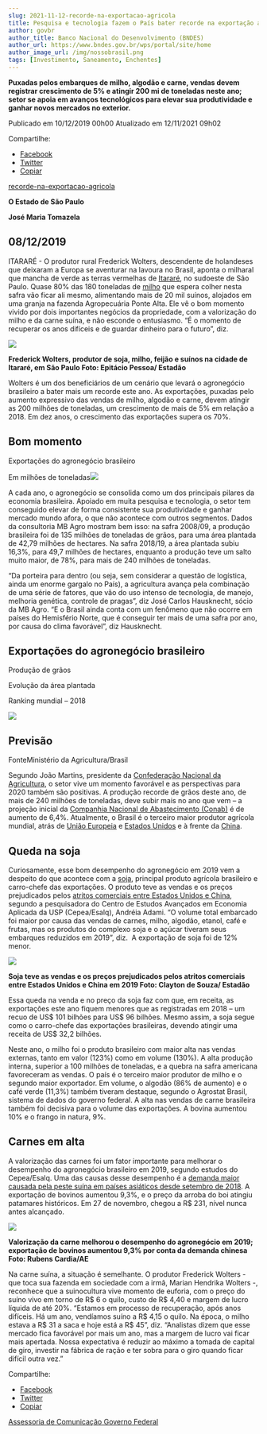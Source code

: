 ```yaml
---
slug: 2021-11-12-recorde-na-exportacao-agricola
title: Pesquisa e tecnologia fazem o País bater recorde na exportação agrícola
author: govbr
author_title: Banco Nacional do Desenvolvimento (BNDES) 
author_url: https://www.bndes.gov.br/wps/portal/site/home
author_image_url: /img/nossobrasil.png
tags: [Investimento, Saneamento, Enchentes]
---
```


**Puxadas pelos embarques de milho, algodão e carne, vendas devem registrar crescimento de 5% e atingir 200 mi de toneladas neste ano; setor se apoia em avanços tecnológicos para elevar sua produtividade e ganhar novos mercados no exterior.** 

<!--` `truncate` `-->

Publicado em 10/12/2019 00h00 Atualizado em 12/11/2021 09h02

Compartilhe: 
*   [Facebook](http://www.facebook.com/sharer.php?u=https://www.gov.br/fundaj/pt-br/destaques/observa-fundaj-itens/observa-fundaj/tecnologias-de-convivencias-com-as-secas/pesquisa-e-tecnologia-fazem-o-pais-bater-recorde-na-exportacao-agricola)
*    [Twitter](https://twitter.com/share?text=Pesquisa%20e%20tecnologia%20fazem%20o%20Pa%C3%ADs%20bater%20recorde%20na%20exporta%C3%A7%C3%A3o%20agr%C3%ADcola&url=https://www.gov.br/fundaj/resolveuid/3ce463288f3b4480b5120137a1387a78)
*   [Copiar](https://www.gov.br/fundaj/pt-br/destaques/observa-fundaj-itens/observa-fundaj/tecnologias-de-convivencias-com-as-secas/pesquisa-e-tecnologia-fazem-o-pais-bater-recorde-na-exportacao-agricola)

[recorde-na-exportacao-agricola](https://economia.estadao.com.br/noticias/geral,pesquisa-e-tecnologia-fazem-o-pais-bater-recorde-na-exportacao-agricola,70003117433) 

**O Estado de São Paulo** 

**José Maria Tomazela** 

## 08/12/2019 

ITARARÉ - O produtor rural Frederick Wolters, descendente de holandeses que deixaram a Europa se aventurar na lavoura no Brasil, aponta o milharal que mancha de verde as terras vermelhas de [Itararé](https://tudo-sobre.estadao.com.br/itarare-sp), no sudoeste de São Paulo. Quase 80% das 180 toneladas de [milho](https://tudo-sobre.estadao.com.br/milho) que espera colher nesta safra vão ficar ali mesmo, alimentando mais de 20 mil suínos, alojados em uma granja na fazenda Agropecuária Ponte Alta. Ele vê o bom momento vivido por dois importantes negócios da propriedade, com a valorização do milho e da carne suína, e não esconde o entusiasmo. “É o momento de recuperar os anos difíceis e de guardar dinheiro para o futuro”, diz.

![ ](https://www.gov.br/fundaj/pt-br/destaques/observa-fundaj-itens/observa-fundaj/tecnologias-de-convivencias-com-as-secas/tecnologias-de-convivencias-com-as-secas-imagens/IMG95.jpeg)

**Frederick Wolters, produtor de soja, milho, feijão e suínos na cidade de Itararé, em São Paulo Foto: Epitácio Pessoa/ Estadão** 

Wolters é um dos beneficiários de um cenário que levará o agronegócio brasileiro a bater mais um recorde este ano. As exportações, puxadas pelo aumento expressivo das vendas de milho, algodão e carne, devem atingir as 200 milhões de toneladas, um crescimento de mais de 5% em relação a 2018. Em dez anos, o crescimento das exportações supera os 70%. 

## Bom momento

Exportações do agronegócio brasileiro

Em milhões de toneladas![ ](https://www.gov.br/fundaj/pt-br/destaques/observa-fundaj-itens/observa-fundaj/tecnologias-de-convivencias-com-as-secas/tecnologias-de-convivencias-com-as-secas-imagens/IMG96.png) 

A cada ano, o agronegócio se consolida como um dos principais pilares da economia brasileira. Apoiado em muita pesquisa e tecnologia, o setor tem conseguido elevar de forma consistente sua produtividade e ganhar mercado mundo afora, o que não acontece com outros segmentos. Dados da consultoria MB Agro mostram bem isso: na safra 2008/09, a produção brasileira foi de 135 milhões de toneladas de grãos, para uma área plantada de 42,79 milhões de hectares. Na safra 2018/19, a área plantada subiu 16,3%, para 49,7 milhões de hectares, enquanto a produção teve um salto muito maior, de 78%, para mais de 240 milhões de toneladas. 

“Da porteira para dentro (ou seja, sem considerar a questão de logística, ainda um enorme gargalo no País), a agricultura avança pela combinação de uma série de fatores, que vão do uso intenso de tecnologia, de manejo, melhoria genética, controle de pragas”, diz José Carlos Hausknecht, sócio da MB Agro. “E o Brasil ainda conta com um fenômeno que não ocorre em países do Hemisfério Norte, que é conseguir ter mais de uma safra por ano, por causa do clima favorável”, diz Hausknecht. 

## Exportações do agronegócio brasileiro

Produção de grãos

Evolução da área plantada

Ranking mundial – 2018

![ ](https://www.gov.br/fundaj/pt-br/destaques/observa-fundaj-itens/observa-fundaj/tecnologias-de-convivencias-com-as-secas/tecnologias-de-convivencias-com-as-secas-imagens/IMG97.png)

## Previsão

FonteMinistério da Agricultura/Brasil 

Segundo João Martins, presidente da [Confederação Nacional da Agricultura](https://tudo-sobre.estadao.com.br/cna-confederacao-nacional-da-agricultura), o setor vive um momento favorável e as perspectivas para 2020 também são positivas. A produção recorde de grãos deste ano, de mais de 240 milhões de toneladas, deve subir mais no ano que vem – a projeção inicial da [Companhia Nacional de Abastecimento (Conab)](https://tudo-sobre.estadao.com.br/conab-companhia-nacional-de-abastecimento) é de aumento de 6,4%. Atualmente, o Brasil é o terceiro maior produtor agrícola mundial, atrás de [União Europeia](https://tudo-sobre.estadao.com.br/uniao-europeia) e [Estados Unidos](https://tudo-sobre.estadao.com.br/estados-unidos-america-do-norte) e à frente da [China](https://tudo-sobre.estadao.com.br/china-asia). 

## Queda na soja 

Curiosamente, esse bom desempenho do agronegócio em 2019 vem a despeito do que acontece com a [soja](https://tudo-sobre.estadao.com.br/soja), principal produto agrícola brasileiro e carro-chefe das exportações. O produto teve as vendas e os preços prejudicados pelos [atritos comerciais entre Estados Unidos e China](https://economia.estadao.com.br/noticias/geral,5-pontos-para-entender-a-guerra-comercial-entre-eua-e-china,70002887026), segundo a pesquisadora do Centro de Estudos Avançados em Economia Aplicada da USP (Cepea/Esalq), Andréia Adami. “O volume total embarcado foi maior por causa das vendas de carnes, milho, algodão, etanol, café e frutas, mas os produtos do complexo soja e o açúcar tiveram seus embarques reduzidos em 2019”, diz.  A exportação de soja foi de 12% menor.

![ ](https://www.gov.br/fundaj/pt-br/destaques/observa-fundaj-itens/observa-fundaj/tecnologias-de-convivencias-com-as-secas/tecnologias-de-convivencias-com-as-secas-imagens/IMG98.jpeg)

**Soja teve as vendas e os preços prejudicados pelos atritos comerciais entre Estados Unidos e China em 2019 Foto: Clayton de Souza/ Estadão** 

Essa queda na venda e no preço da soja faz com que, em receita, as exportações este ano fiquem menores que as registradas em 2018 – um recuo de US$ 101 bilhões para US$ 96 bilhões. Mesmo assim, a soja segue como o carro-chefe das exportações brasileiras, devendo atingir uma receita de US$ 32,2 bilhões. 

Neste ano, o milho foi o produto brasileiro com maior alta nas vendas externas, tanto em valor (123%) como em volume (130%). A alta produção interna, superior a 100 milhões de toneladas, e a quebra na safra americana favoreceram as vendas. O país é o terceiro maior produtor de milho e o segundo maior exportador. Em volume, o algodão (86% de aumento) e o café verde (11,3%) também tiveram destaque, segundo o Agrostat Brasil, sistema de dados do governo federal. A alta nas vendas de carne brasileira também foi decisiva para o volume das exportações. A bovina aumentou 10% e o frango in natura, 9%. 

## Carnes em alta

A valorização das carnes foi um fator importante para melhorar o desempenho do agronegócio brasileiro em 2019, segundo estudos do Cepea/Esalq. Uma das causas desse desempenho é a [demanda maior causada pela peste suína em países asiáticos desde setembro de 2018](https://economia.estadao.com.br/noticias/geral,preco-da-carne-dispara-entenda-o-que-causou-o-aumento,70003107541). A exportação de bovinos aumentou 9,3%, e o preço da arroba do boi atingiu patamares históricos. Em 27 de novembro, chegou a R$ 231, nível nunca antes alcançado.

![ ](https://www.gov.br/fundaj/pt-br/destaques/observa-fundaj-itens/observa-fundaj/tecnologias-de-convivencias-com-as-secas/tecnologias-de-convivencias-com-as-secas-imagens/IMG99.jpeg)

**Valorização da carne melhorou o desempenho do agronegócio em 2019; exportação de bovinos aumentou 9,3% por conta da demanda chinesa Foto: Rubens Cardia/AE** 

Na carne suína, a situação é semelhante. O produtor Frederick Wolters ­ - que toca sua fazenda em sociedade com a irmã, Marian Hendrika Wolters -, reconhece que a suinocultura vive momento de euforia, com o preço do suíno vivo em torno de R$ 6 o quilo, custo de R$ 4,40 e margem de lucro líquida de até 20%. “Estamos em processo de recuperação, após anos difíceis. Há um ano, vendíamos suíno a R$ 4,15 o quilo. Na época, o milho estava a R$ 31 a saca e hoje está a R$ 45”, diz. “Analistas dizem que esse mercado fica favorável por mais um ano, mas a margem de lucro vai ficar mais apertada. Nossa expectativa é reduzir ao máximo a tomada de capital de giro, investir na fábrica de ração e ter sobra para o giro quando ficar difícil outra vez.”

Compartilhe: 
*   [Facebook](http://www.facebook.com/sharer.php?u=https://www.gov.br/fundaj/pt-br/destaques/observa-fundaj-itens/observa-fundaj/tecnologias-de-convivencias-com-as-secas/pesquisa-e-tecnologia-fazem-o-pais-bater-recorde-na-exportacao-agricola)
*    [Twitter](https://twitter.com/share?text=Pesquisa%20e%20tecnologia%20fazem%20o%20Pa%C3%ADs%20bater%20recorde%20na%20exporta%C3%A7%C3%A3o%20agr%C3%ADcola&url=https://www.gov.br/fundaj/resolveuid/3ce463288f3b4480b5120137a1387a78)
*   [Copiar](https://www.gov.br/fundaj/pt-br/destaques/observa-fundaj-itens/observa-fundaj/tecnologias-de-convivencias-com-as-secas/pesquisa-e-tecnologia-fazem-o-pais-bater-recorde-na-exportacao-agricola)

[Assessoria de Comunicação Governo Federal](/docs/links)
